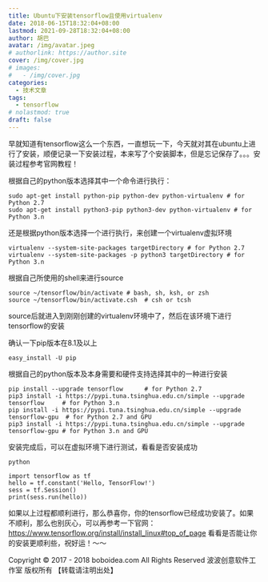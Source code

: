 ```yaml
---
title: Ubuntu下安装tensorflow且使用virtualenv
date: 2018-06-15T18:32:04+08:00
lastmod: 2021-09-28T18:32:04+08:00
author: 胡巴
avatar: /img/avatar.jpeg
# authorlink: https://author.site
cover: /img/cover.jpg
# images:
#   - /img/cover.jpg
categories:
  - 技术文章
tags:
  - tensorflow
# nolastmod: true
draft: false
---
```


早就知道有tensorflow这么一个东西，一直想玩一下，今天就对其在ubuntu上进行了安装，顺便记录一下安装过程，本来写了个安装脚本，但是忘记保存了。。。安装过程参考官网教程！

<!--more-->

根据自己的python版本选择其中一个命令进行执行：

    sudo apt-get install python-pip python-dev python-virtualenv # for Python 2.7
    sudo apt-get install python3-pip python3-dev python-virtualenv # for Python 3.n
还是根据python版本选择一个进行执行，来创建一个virtualenv虚拟环境

    virtualenv --system-site-packages targetDirectory # for Python 2.7
    virtualenv --system-site-packages -p python3 targetDirectory # for Python 3.n

根据自己所使用的shell来进行source

    source ~/tensorflow/bin/activate # bash, sh, ksh, or zsh
    source ~/tensorflow/bin/activate.csh  # csh or tcsh

source后就进入到刚刚创建的virtualenv环境中了，然后在该环境下进行tensorflow的安装

确认一下pip版本在8.1及以上

    easy_install -U pip

根据自己的python版本及本身需要和硬件支持选择其中的一种进行安装

    pip install --upgrade tensorflow      # for Python 2.7
    pip3 install -i https://pypi.tuna.tsinghua.edu.cn/simple --upgrade tensorflow     # for Python 3.n
    pip install -i https://pypi.tuna.tsinghua.edu.cn/simple --upgrade tensorflow-gpu  # for Python 2.7 and GPU
    pip3 install -i https://pypi.tuna.tsinghua.edu.cn/simple --upgrade tensorflow-gpu # for Python 3.n and GPU

安装完成后，可以在虚拟环境下进行测试，看看是否安装成功

    python

    import tensorflow as tf
    hello = tf.constant('Hello, TensorFlow!')
    sess = tf.Session()
    print(sess.run(hello))

如果以上过程都顺利进行，那么恭喜你，你的tensorflow已经成功安装了。如果不顺利，那么也别灰心，可以再参考一下官网：https://www.tensorflow.org/install/install_linux#top_of_page
看看是否能让你的安装更顺利些，祝好运！～～

<!--declare-declare-->

Copyright &copy; 2017 - 2018 boboidea.com All Rights Reserved 波波创意软件工作室 版权所有 【转载请注明出处】
